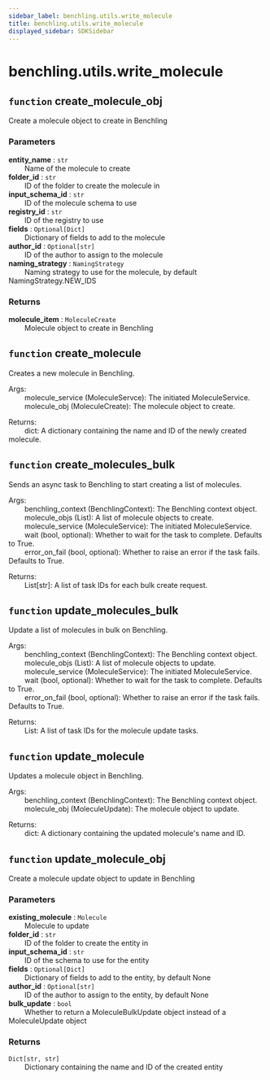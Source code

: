 ```yaml
---
sidebar_label: benchling.utils.write_molecule
title: benchling.utils.write_molecule
displayed_sidebar: SDKSidebar
--- 
```



# benchling.utils.write_molecule


## `function` create_molecule_obj
  
Create a molecule object to create in Benchling  
  
### Parameters  
  
**entity_name** : `str`  
&nbsp; &nbsp; &nbsp; &nbsp; Name of the molecule to create  
**folder_id** : `str`  
&nbsp; &nbsp; &nbsp; &nbsp; ID of the folder to create the molecule in  
**input_schema_id** : `str`  
&nbsp; &nbsp; &nbsp; &nbsp; ID of the molecule schema to use  
**registry_id** : `str`  
&nbsp; &nbsp; &nbsp; &nbsp; ID of the registry to use  
**fields** : `Optional[Dict]`  
&nbsp; &nbsp; &nbsp; &nbsp; Dictionary of fields to add to the molecule  
**author_id** : `Optional[str]`  
&nbsp; &nbsp; &nbsp; &nbsp; ID of the author to assign to the molecule  
**naming_strategy** : `NamingStrategy`  
&nbsp; &nbsp; &nbsp; &nbsp; Naming strategy to use for the molecule, by default NamingStrategy.NEW_IDS  
  
### Returns  
  
**molecule_item** : `MoleculeCreate`  
&nbsp; &nbsp; &nbsp; &nbsp; Molecule object to create in Benchling  


## `function` create_molecule
  
Creates a new molecule in Benchling.  
  
Args:  
&nbsp; &nbsp; &nbsp; &nbsp; molecule_service (MoleculeServce): The initiated MoleculeService.  
&nbsp; &nbsp; &nbsp; &nbsp; molecule_obj (MoleculeCreate): The molecule object to create.  
  
Returns:  
&nbsp; &nbsp; &nbsp; &nbsp; dict: A dictionary containing the name and ID of the newly created molecule.  


## `function` create_molecules_bulk
  
Sends an async task to Benchling to start creating a list of molecules.  
  
Args:  
&nbsp; &nbsp; &nbsp; &nbsp; benchling_context (BenchlingContext): The Benchling context object.  
&nbsp; &nbsp; &nbsp; &nbsp; molecule_objs (List): A list of molecule objects to create.  
&nbsp; &nbsp; &nbsp; &nbsp; molecule_service (MoleculeService): The initiated MoleculeService.  
&nbsp; &nbsp; &nbsp; &nbsp; wait (bool, optional): Whether to wait for the task to complete. Defaults to True.  
&nbsp; &nbsp; &nbsp; &nbsp; error_on_fail (bool, optional): Whether to raise an error if the task fails. Defaults to True.  
  
Returns:  
&nbsp; &nbsp; &nbsp; &nbsp; List[str]: A list of task IDs for each bulk create request.  


## `function` update_molecules_bulk
  
Update a list of molecules in bulk on Benchling.  
  
Args:  
&nbsp; &nbsp; &nbsp; &nbsp; benchling_context (BenchlingContext): The Benchling context object.  
&nbsp; &nbsp; &nbsp; &nbsp; molecule_objs (List): A list of molecule objects to update.  
&nbsp; &nbsp; &nbsp; &nbsp; molecule_service (MoleculeService): The initiated MoleculeService.  
&nbsp; &nbsp; &nbsp; &nbsp; wait (bool, optional): Whether to wait for the task to complete. Defaults to True.  
&nbsp; &nbsp; &nbsp; &nbsp; error_on_fail (bool, optional): Whether to raise an error if the task fails. Defaults to True.  
  
Returns:  
&nbsp; &nbsp; &nbsp; &nbsp; List: A list of task IDs for the molecule update tasks.  


## `function` update_molecule
  
Updates a molecule object in Benchling.  
  
Args:  
&nbsp; &nbsp; &nbsp; &nbsp; benchling_context (BenchlingContext): The Benchling context object.  
&nbsp; &nbsp; &nbsp; &nbsp; molecule_obj (MoleculeUpdate): The molecule object to update.  
  
Returns:  
&nbsp; &nbsp; &nbsp; &nbsp; dict: A dictionary containing the updated molecule's name and ID.  


## `function` update_molecule_obj
  
Create a molecule update object to update in Benchling  
  
### Parameters  
  
**existing_molecule** : `Molecule`  
&nbsp; &nbsp; &nbsp; &nbsp; Molecule to update  
**folder_id** : `str`  
&nbsp; &nbsp; &nbsp; &nbsp; ID of the folder to create the entity in  
**input_schema_id** : `str`  
&nbsp; &nbsp; &nbsp; &nbsp; ID of the schema to use for the entity  
**fields** : `Optional[Dict]`  
&nbsp; &nbsp; &nbsp; &nbsp; Dictionary of fields to add to the entity, by default None  
**author_id** : `Optional[str]`  
&nbsp; &nbsp; &nbsp; &nbsp; ID of the author to assign to the entity, by default None  
**bulk_update** : `bool`  
&nbsp; &nbsp; &nbsp; &nbsp; Whether to return a MoleculeBulkUpdate object instead of a MoleculeUpdate object  
  
### Returns  
  
`Dict[str, str]`  
&nbsp; &nbsp; &nbsp; &nbsp; Dictionary containing the name and ID of the created entity  
